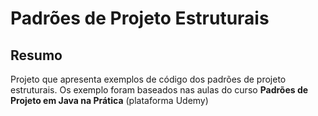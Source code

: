 # Padrões de Projeto Estruturais

## Resumo

Projeto que apresenta exemplos de código dos padrões de projeto estruturais. Os exemplo foram baseados nas aulas do curso **Padrões de Projeto em Java na Prática** (plataforma Udemy)

